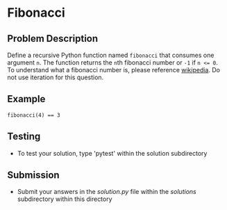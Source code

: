# Fibonacci

## Problem Description
Define a recursive Python function named `fibonacci` that consumes one argument `n`. The function returns the `n`th fibonacci number or `-1` if `n <= 0`. To understand what a fibonacci number is, please reference [wikipedia](https://en.wikipedia.org/wiki/Fibonacci_number). Do not use iteration for this question.

## Example
```
fibonacci(4) == 3
```

## Testing
* To test your solution, type 'pytest' within the solution subdirectory

## Submission
* Submit your answers in the *solution.py* file within the *solutions* subdirectory within this directory
